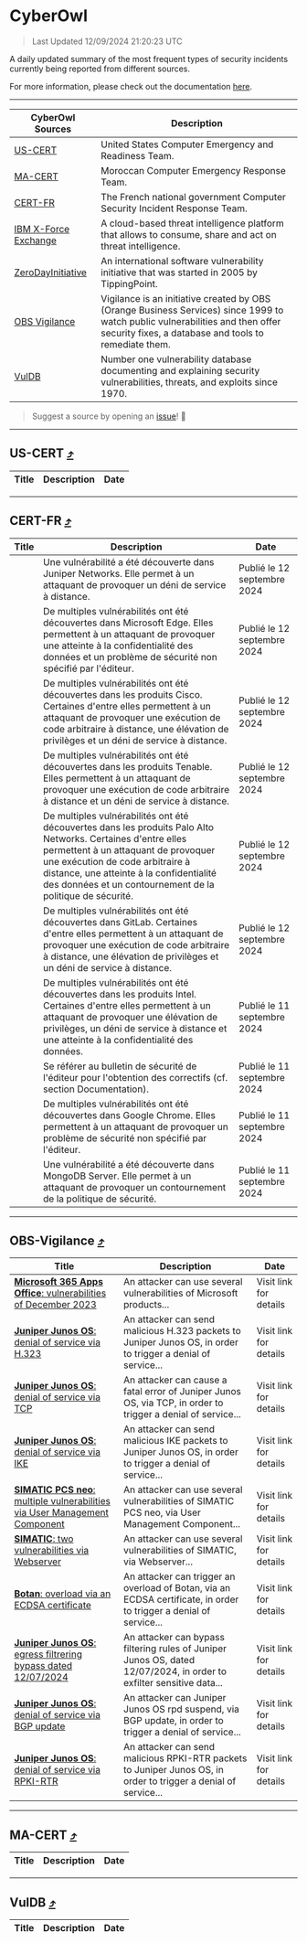 
 <div id='top'></div>

# CyberOwl

 > Last Updated 12/09/2024 21:20:23 UTC
 
 A daily updated summary of the most frequent types of security incidents currently being reported from different sources.
 
 For more information, please check out the documentation [here](./docs/README.md).
 
 ---
 |CyberOwl Sources|Description|
 |---|---|
 |[US-CERT](#us-cert-arrow_heading_up)|United States Computer Emergency and Readiness Team.|
 |[MA-CERT](#ma-cert-arrow_heading_up)|Moroccan Computer Emergency Response Team.|
 |[CERT-FR](#cert-fr-arrow_heading_up)|The French national government Computer Security Incident Response Team.|
 |[IBM X-Force Exchange](#ibmcloud-arrow_heading_up)|A cloud-based threat intelligence platform that allows to consume, share and act on threat intelligence.|
 |[ZeroDayInitiative](#zerodayinitiative-arrow_heading_up)|An international software vulnerability initiative that was started in 2005 by TippingPoint.|
 |[OBS Vigilance](#obs-vigilance-arrow_heading_up)|Vigilance is an initiative created by OBS (Orange Business Services) since 1999 to watch public vulnerabilities and then offer security fixes, a database and tools to remediate them.|
 |[VulDB](#vuldb-arrow_heading_up)|Number one vulnerability database documenting and explaining security vulnerabilities, threats, and exploits since 1970.|
 
 > Suggest a source by opening an [issue](https://github.com/karimhabush/cyberowl/issues)! :raised_hands:
 ---

## US-CERT [:arrow_heading_up:](#cyberowl)

 |Title|Description|Date|
 |---|---|---|
 
 ---

## CERT-FR [:arrow_heading_up:](#cyberowl)

 |Title|Description|Date|
 |---|---|---|
 |[](https://www.cert.ssi.gouv.fr/avis/CERTFR-2024-AVI-0774/)|Une vulnérabilité a été découverte dans Juniper Networks. Elle permet à un attaquant de provoquer un déni de service à distance.|Publié le 12 septembre 2024|
 |[](https://www.cert.ssi.gouv.fr/avis/CERTFR-2024-AVI-0773/)|De multiples vulnérabilités ont été découvertes dans Microsoft Edge. Elles permettent à un attaquant de provoquer une atteinte à la confidentialité des données et un problème de sécurité non spécifié par l'éditeur.|Publié le 12 septembre 2024|
 |[](https://www.cert.ssi.gouv.fr/avis/CERTFR-2024-AVI-0772/)|De multiples vulnérabilités ont été découvertes dans les produits Cisco. Certaines d'entre elles permettent à un attaquant de provoquer une exécution de code arbitraire à distance, une élévation de privilèges et un déni de service à distance.|Publié le 12 septembre 2024|
 |[](https://www.cert.ssi.gouv.fr/avis/CERTFR-2024-AVI-0771/)|De multiples vulnérabilités ont été découvertes dans les produits Tenable. Elles permettent à un attaquant de provoquer une exécution de code arbitraire à distance et un déni de service à distance.|Publié le 12 septembre 2024|
 |[](https://www.cert.ssi.gouv.fr/avis/CERTFR-2024-AVI-0770/)|De multiples vulnérabilités ont été découvertes dans les produits Palo Alto Networks. Certaines d'entre elles permettent à un attaquant de provoquer une exécution de code arbitraire à distance, une atteinte à la confidentialité des données et un contournement de la politique de sécurité.|Publié le 12 septembre 2024|
 |[](https://www.cert.ssi.gouv.fr/avis/CERTFR-2024-AVI-0769/)|De multiples vulnérabilités ont été découvertes dans GitLab. Certaines d'entre elles permettent à un attaquant de provoquer une exécution de code arbitraire à distance, une élévation de privilèges et un déni de service à distance.|Publié le 12 septembre 2024|
 |[](https://www.cert.ssi.gouv.fr/avis/CERTFR-2024-AVI-0768/)|De multiples vulnérabilités ont été découvertes dans les produits Intel. Certaines d'entre elles permettent à un attaquant de provoquer une élévation de privilèges, un déni de service à distance et une atteinte à la confidentialité des données.|Publié le 11 septembre 2024|
 |[](https://www.cert.ssi.gouv.fr/avis/CERTFR-2024-AVI-0767/)|Se référer au bulletin de sécurité de l'éditeur pour l'obtention des correctifs (cf. section Documentation).|Publié le 11 septembre 2024|
 |[](https://www.cert.ssi.gouv.fr/avis/CERTFR-2024-AVI-0766/)|De multiples vulnérabilités ont été découvertes dans Google Chrome. Elles permettent à un attaquant de provoquer un problème de sécurité non spécifié par l'éditeur.|Publié le 11 septembre 2024|
 |[](https://www.cert.ssi.gouv.fr/avis/CERTFR-2024-AVI-0765/)|Une vulnérabilité a été découverte dans MongoDB Server. Elle permet à un attaquant de provoquer un contournement de la politique de sécurité.|Publié le 11 septembre 2024|
 
 ---

## OBS-Vigilance [:arrow_heading_up:](#cyberowl)

 |Title|Description|Date|
 |---|---|---|
 |[<a href="https://vigilance.fr/vulnerability/Microsoft-365-Apps-Office-vulnerabilities-of-December-2023-43066" class="noirorange"><b>Microsoft 365 Apps  Office</b>: vulnerabilities of December 2023</a>](https://vigilance.fr/vulnerability/Microsoft-365-Apps-Office-vulnerabilities-of-December-2023-43066)|An attacker can use several vulnerabilities of Microsoft products...|Visit link for details|
 |[<a href="https://vigilance.fr/vulnerability/Juniper-Junos-OS-denial-of-service-via-H-323-44739" class="noirorange"><b>Juniper Junos OS</b>: denial of service via H.323</a>](https://vigilance.fr/vulnerability/Juniper-Junos-OS-denial-of-service-via-H-323-44739)|An attacker can send malicious H.323 packets to Juniper Junos OS, in order to trigger a denial of service...|Visit link for details|
 |[<a href="https://vigilance.fr/vulnerability/Juniper-Junos-OS-denial-of-service-via-TCP-44738" class="noirorange"><b>Juniper Junos OS</b>: denial of service via TCP</a>](https://vigilance.fr/vulnerability/Juniper-Junos-OS-denial-of-service-via-TCP-44738)|An attacker can cause a fatal error of Juniper Junos OS, via TCP, in order to trigger a denial of service...|Visit link for details|
 |[<a href="https://vigilance.fr/vulnerability/Juniper-Junos-OS-denial-of-service-via-IKE-44737" class="noirorange"><b>Juniper Junos OS</b>: denial of service via IKE</a>](https://vigilance.fr/vulnerability/Juniper-Junos-OS-denial-of-service-via-IKE-44737)|An attacker can send malicious IKE packets to Juniper Junos OS, in order to trigger a denial of service...|Visit link for details|
 |[<a href="https://vigilance.fr/vulnerability/SIMATIC-PCS-neo-multiple-vulnerabilities-via-User-Management-Component-43063" class="noirorange"><b>SIMATIC PCS neo</b>: multiple vulnerabilities via User Management Component</a>](https://vigilance.fr/vulnerability/SIMATIC-PCS-neo-multiple-vulnerabilities-via-User-Management-Component-43063)|An attacker can use several vulnerabilities of SIMATIC PCS neo, via User Management Component...|Visit link for details|
 |[<a href="https://vigilance.fr/vulnerability/SIMATIC-two-vulnerabilities-via-Webserver-43062" class="noirorange"><b>SIMATIC</b>: two vulnerabilities via Webserver</a>](https://vigilance.fr/vulnerability/SIMATIC-two-vulnerabilities-via-Webserver-43062)|An attacker can use several vulnerabilities of SIMATIC, via Webserver...|Visit link for details|
 |[<a href="https://vigilance.fr/vulnerability/Botan-overload-via-an-ECDSA-certificate-44735" class="noirorange"><b>Botan</b>: overload via an ECDSA certificate</a>](https://vigilance.fr/vulnerability/Botan-overload-via-an-ECDSA-certificate-44735)|An attacker can trigger an overload of Botan, via an ECDSA certificate, in order to trigger a denial of service...|Visit link for details|
 |[<a href="https://vigilance.fr/vulnerability/Juniper-Junos-OS-egress-filtrering-bypass-dated-12-07-2024-44734" class="noirorange"><b>Juniper Junos OS</b>: egress filtrering bypass dated 12/07/2024</a>](https://vigilance.fr/vulnerability/Juniper-Junos-OS-egress-filtrering-bypass-dated-12-07-2024-44734)|An attacker can bypass filtering rules of Juniper Junos OS, dated 12/07/2024, in order to exfilter sensitive data...|Visit link for details|
 |[<a href="https://vigilance.fr/vulnerability/Juniper-Junos-OS-denial-of-service-via-BGP-update-44733" class="noirorange"><b>Juniper Junos OS</b>: denial of service via BGP update</a>](https://vigilance.fr/vulnerability/Juniper-Junos-OS-denial-of-service-via-BGP-update-44733)|An attacker can Juniper Junos OS rpd suspend, via BGP update, in order to trigger a denial of service...|Visit link for details|
 |[<a href="https://vigilance.fr/vulnerability/Juniper-Junos-OS-denial-of-service-via-RPKI-RTR-44732" class="noirorange"><b>Juniper Junos OS</b>: denial of service via RPKI-RTR</a>](https://vigilance.fr/vulnerability/Juniper-Junos-OS-denial-of-service-via-RPKI-RTR-44732)|An attacker can send malicious RPKI-RTR packets to Juniper Junos OS, in order to trigger a denial of service...|Visit link for details|
 
 ---

## MA-CERT [:arrow_heading_up:](#cyberowl)

 |Title|Description|Date|
 |---|---|---|
 
 ---

## VulDB [:arrow_heading_up:](#cyberowl)

 |Title|Description|Date|
 |---|---|---|
 